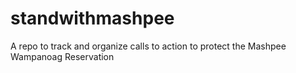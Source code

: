 # standwithmashpee
A repo to track and organize calls to action to protect the Mashpee Wampanoag Reservation
